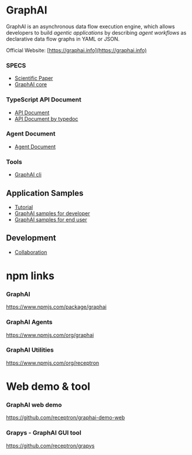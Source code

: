 # GraphAI

GraphAI is an asynchronous data flow execution engine, which allows developers to build *agentic applications* by describing *agent workflows* as declarative data flow graphs in YAML or JSON. 

Official Website: [https://graphai.info](https://graphai.info)

### SPECS
- [Scientific Paper](./docs/Paper.md)
- [GraphAI core](./packages/graphai/README.md)

### TypeScript API Document
- [API Document](./APIDocument.md)
- [API Document by typedoc](https://receptron.github.io/graphai/apiDoc/)

### Agent Document

- [Agent Document](./docs/agentDocs/README.md)

### Tools
- [GraphAI cli](./packages/cli/README.md)

## Application Samples
- [Tutorial](./docs/guide/tutorial.md)
- [GraphAI samples for developer](./packages/samples/README.md)
- [GraphAI samples for end user](https://github.com/receptron/graphai_samples)

## Development
- [Collaboration](./Collaboration.md)

# npm links

### GraphAI
https://www.npmjs.com/package/graphai

### GraphAI Agents
https://www.npmjs.com/org/graphai

### GraphAI Utilities
https://www.npmjs.com/org/receptron

# Web demo & tool

### GraphAI web demo
https://github.com/receptron/graphai-demo-web

### Grapys - GraphAI GUI tool
https://github.com/receptron/grapys
